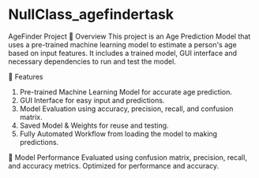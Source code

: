 # NullClass_agefindertask

AgeFinder Project
📌 Overview
This project is an Age Prediction Model that uses a pre-trained machine learning model to estimate a person's age based on input features. It includes a trained model, GUI interface and necessary dependencies to run and test the model.

🚀 Features
1. Pre-trained Machine Learning Model for accurate age prediction.
2. GUI Interface for easy input and predictions.
3. Model Evaluation using accuracy, precision, recall, and confusion matrix.
4. Saved Model & Weights for reuse and testing.
5. Fully Automated Workflow from loading the model to making predictions.

🎯 Model Performance
Evaluated using confusion matrix, precision, recall, and accuracy metrics.
Optimized for performance and accuracy.
